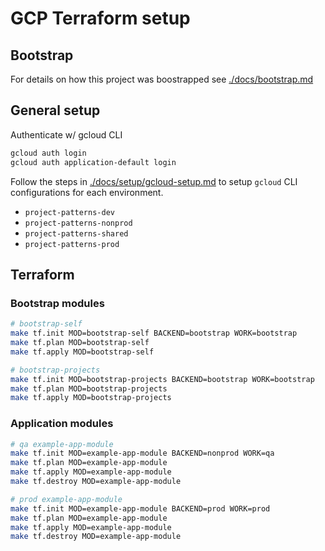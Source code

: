# GCP Terraform setup

## Bootstrap

For details on how this project was boostrapped see [./docs/bootstrap.md](./docs/bootstrap.md)

## General setup

Authenticate w/ gcloud CLI

```sh
gcloud auth login
gcloud auth application-default login
```

Follow the steps in [./docs/setup/gcloud-setup.md](./docs/setup/gcloud-setup.md) to setup `gcloud` CLI configurations for each environment.

- `project-patterns-dev`
- `project-patterns-nonprod`
- `project-patterns-shared`
- `project-patterns-prod`

## Terraform

### Bootstrap modules

```sh
# bootstrap-self
make tf.init MOD=bootstrap-self BACKEND=bootstrap WORK=bootstrap
make tf.plan MOD=bootstrap-self
make tf.apply MOD=bootstrap-self

# bootstrap-projects
make tf.init MOD=bootstrap-projects BACKEND=bootstrap WORK=bootstrap
make tf.plan MOD=bootstrap-projects
make tf.apply MOD=bootstrap-projects
```

### Application modules

```sh
# qa example-app-module
make tf.init MOD=example-app-module BACKEND=nonprod WORK=qa
make tf.plan MOD=example-app-module
make tf.apply MOD=example-app-module
make tf.destroy MOD=example-app-module

# prod example-app-module
make tf.init MOD=example-app-module BACKEND=prod WORK=prod
make tf.plan MOD=example-app-module
make tf.apply MOD=example-app-module
make tf.destroy MOD=example-app-module
```
